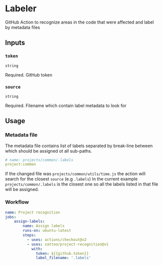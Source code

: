 # Labeler

GitHub Action to recognize areas in the code that were affected and label by metadata files

## Inputs

### `token`

`string`

Required. GitHub token

### `source`

`string`

Required. Filename which contain label metadata to look for

## Usage

### Metadata file
The metadata file contains list of labels separated by break-line between which should be assigned ot all sub-paths.
```yml
# name: projects/common/.labels
project:common
```

If the changed file was `projects/common/utils/time.js` the action will search for the closest `source` (e.g `.labels`)
In the current example `projects/common/.labels` is the closest one so all the labels listed in that file will be assigned.

### Workflow

````yaml
name: Project recognition
jobs:
    assign-labels:
        name: Assign labels
        runs-on: ubuntu-latest
        steps:
          - uses: actions/checkout@v2
          - uses: zattoo/project-recognition@v1
            with:
              token: ${{github.token}}
              label_filename: '.labels'
````
